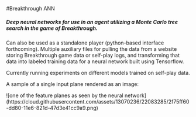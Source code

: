 #Breakthrough ANN
##### Deep neural networks for use in an agent utilizing a Monte Carlo tree search in the game of Breakthrough. 
Can also be used as a standalone player (python-based interface forthcoming). 
Multiple auxiliary files for pulling the data from a website storing Breakthrough game data or self-play logs, and transforming that data into labeled training data for a neural network built using Tensorflow.
<p><p>Currently running experiments on different models trained on self-play data.
<p><p>A sample of a single input plane rendered as an image:
<p>![one of the feature planes as seen by the neural network](https://cloud.githubusercontent.com/assets/13070236/22083285/2f75ff60-dd80-11e6-821d-47d3e41cc9a9.png)
